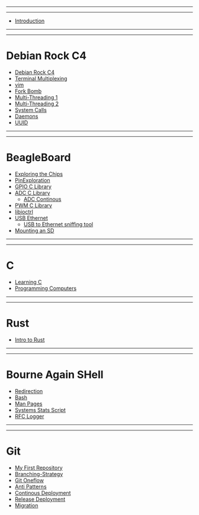 
------------------------------------------------------
------------------------------------------------------

- [Introduction](Introduction/Introduction.md)

------------------------------------------------------
------------------------------------------------------

# Debian Rock C4
- [Debian Rock C4](Debian_Rock/Debian_Rock.md)
- [Terminal Multiplexing](tmux/tmux.md)
- [vim](vim/vim.md)
- [Fork Bomb]()
- [Multi-Threading 1]()
- [Multi-Threading 2]()
- [System Calls]()
- [Daemons]()
- [UUID]()

------------------------------------------------------
------------------------------------------------------

# BeagleBoard
- [Exploring the Chips](./ChipExploration/ChipExploration.md)
- [PinExploration](./PinExploration/PinExploration.md)
- [GPIO C Library](./GPIOLibrary/GPIOLibrary.md)
- [ADC C Library](./ADCLibrary/ADCLibrary.md)
  - [ADC Continous ](./ADCLibrary/ADCContinous.md)
- [PWM C Library]()
- [libioctrl]()
- [USB Ethernet]()
  - [USB to Ethernet sniffing tool]()
- [Mounting an SD]()

------------------------------------------------------
------------------------------------------------------

# C
- [Learning C]()
- [Programming Computers]()

------------------------------------------------------
------------------------------------------------------

# Rust

- [Intro to Rust]()

------------------------------------------------------
------------------------------------------------------

# Bourne Again SHell
- [Redirection](./Redirection/Redirection.md)
- [Bash](Bash/Bash_Scripting.md)
- [Man Pages](ManPages/ManPages.md)
- [Systems Stats Script](SystemsStats/SystemsStats.md)
- [RFC Logger](RFC_Logger/rfclogger.md)

------------------------------------------------------
------------------------------------------------------

# Git
- [My First Repository](myFirstRepository/myFirstRepository.md)
- [Branching-Strategy](BranchingModel/BranchingModel.md)
- [Git Oneflow](OneFlow/OneFlow.md)
- [Anti Patterns](AntiPatterns/AntiPatterns.md)
- [Continous Deployment](ContinousDeployment/ContinousDeployment.md)
- [Release Deployment](ReleaseDeployment/ReleaseDeployment.md)
- [Migration](Migration/Migration.md)